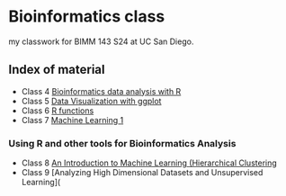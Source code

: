 # Bioinformatics class
my classwork for BIMM 143 S24 at UC San Diego.

## Index of material

- Class 4 [Bioinformatics data analysis with R](https://github.com/ChachaChawdhary/bimm143_githu/blob/main/class%204/class04.pdf)
- Class 5 [Data Visualization with ggplot](https://github.com/ChachaChawdhary/bimm143_githu/blob/main/class%205/class05.pdf)
- Class 6 [R functions](https://github.com/ChachaChawdhary/bimm143_githu/blob/main/class%206/class06.pdf)
- Class 7 [Machine Learning 1](https://github.com/ChachaChawdhary/bimm143_githu/blob/main/class%207/class-07.pdf)

### Using R and other tools for Bioinformatics Analysis
- Class 8 [An Introduction to Machine Learning (Hierarchical Clustering](https://github.com/ChachaChawdhary/bimm143_githu/blob/main/class%208/class08.pdf)
- Class 9 [Analyzing High Dimensional Datasets and Unsupervised Learning](
  
